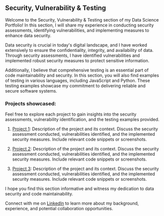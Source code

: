 ## Security, Vulnerability & Testing

Welcome to the Security, Vulnerability & Testing section of my Data Science Portfolio! In this section, I will share my experience in conducting security assessments, identifying vulnerabilities, and implementing measures to enhance data security.

Data security is crucial in today's digital landscape, and I have worked extensively to ensure the confidentiality, integrity, and availability of data. Through security assessments, I have identified vulnerabilities and implemented robust security measures to protect sensitive information.

Additionally, I believe that comprehensive testing is an essential part of code maintainability and security. In this section, you will also find examples of testing in various languages, including JavaScript and Python. These testing examples showcase my commitment to delivering reliable and secure software systems.

### Projects showcased:

Feel free to explore each project to gain insights into the security assessments, vulnerability identification, and the testing examples provided.

1. [Project 1](./project1): Description of the project and its context. Discuss the security assessment conducted, vulnerabilities identified, and the implemented security measures. Include relevant code snippets or screenshots.

2. [Project 2](./project2): Description of the project and its context. Discuss the security assessment conducted, vulnerabilities identified, and the implemented security measures. Include relevant code snippets or screenshots.

3. [Project 3](./project3): Description of the project and its context. Discuss the security assessment conducted, vulnerabilities identified, and the implemented security measures. Include relevant code snippets or screenshots.


I hope you find this section informative and witness my dedication to data security and code maintainability.

Connect with me on [LinkedIn](https://www.linkedin.com/in/pedrocerejeira/) to learn more about my background, experience, and potential collaboration opportunities.

